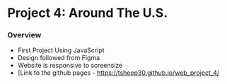 # Project 4: Around The U.S.

### Overview

- First Project Using JavaScript
- Design followed from Figma
- Website is responsive to screensize
- [Link to the github pages - https://tsheep30.github.io/web_project_4/

